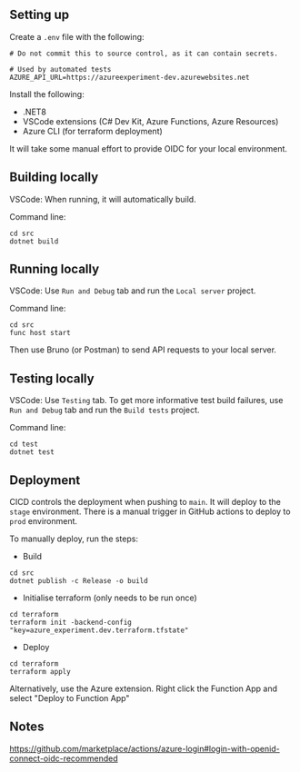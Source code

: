 ## Setting up

Create a `.env` file with the following:
```
# Do not commit this to source control, as it can contain secrets.

# Used by automated tests
AZURE_API_URL=https://azureexperiment-dev.azurewebsites.net
```

Install the following:
- .NET8
- VSCode extensions (C# Dev Kit, Azure Functions, Azure Resources)
- Azure CLI (for terraform deployment)

It will take some manual effort to provide OIDC for your local environment.

## Building locally

VSCode:
When running, it will automatically build.

Command line:
```
cd src
dotnet build
```

## Running locally

VSCode:
Use `Run and Debug` tab and run the `Local server` project.

Command line:
```
cd src
func host start
```

Then use Bruno (or Postman) to send API requests to your local server.

## Testing locally

VSCode:
Use `Testing` tab. To get more informative test build failures, use `Run and Debug` tab and run the `Build tests` project.

Command line:
```
cd test
dotnet test
```

## Deployment

CICD controls the deployment when pushing to `main`. It will deploy to the `stage` environment. There is a manual trigger in GitHub actions to deploy to `prod` environment.

To manually deploy, run the steps:
- Build
```
cd src
dotnet publish -c Release -o build
```

- Initialise terraform (only needs to be run once)
```
cd terraform
terraform init -backend-config "key=azure_experiment.dev.terraform.tfstate"
```

- Deploy
```
cd terraform
terraform apply
```

Alternatively, use the Azure extension. Right click the Function App and select "Deploy to Function App"

## Notes

https://github.com/marketplace/actions/azure-login#login-with-openid-connect-oidc-recommended